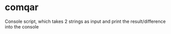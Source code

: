 # comqar
Console script, which takes 2 strings as input and print the result/difference into the console
